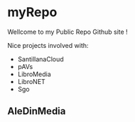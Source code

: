 myRepo
======

Wellcome to my Public Repo Github site !

Nice projects involved with:

* SantillanaCloud
* pAVs
* LibroMedia
* LibroNET
* Sgo

AleDinMedia
------
